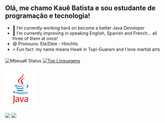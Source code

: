 ## Olá, me chamo Kauê Batista e sou estudante de programação e tecnologia!

- 🔭 I’m currently working hard on become a better Java Devoloper
- 🌱 I’m currently improving in speaking English, Spanish and French... all three of them at once!
- 😄 Pronouns: Ele/Dele - Him/His
- ⚡ Fun fact: my name means Hawk in Tupi-Guarani and I love martial arts


![MbeuaK Status](https://github-readme-stats.vercel.app/api?username=MBeuaK&show_icons=true&theme=github_dark) 
[![Top Linguagens](https://github-readme-stats.vercel.app/api/top-langs/?username=MBeuaK&layout=compact&theme=github_dark)](https://github.com/anuraghazra/github-readme-stats)
  
  <div style="display: inline_block"><br>
  <img align="center" alt="Java" height="100" width="100" src="https://raw.githubusercontent.com/devicons/devicon/master/icons/java/java-original-wordmark.svg">
</div>
  
  ##

 <div>
   <a href = "mailto:Kaueb.m00@gmail.com" target="_blank"><img src="https://img.shields.io/badge/Gmail-D14836?style=for-the-badge&logo=gmail&logoColor=white"></a>
  <a href="https://www.linkedin.com/in/mbeuak/" target="_blank"><img src="https://img.shields.io/badge/-LinkedIn-%230077B5?style=for-the-badge&logo=linkedin&logoColor=white"></a> 
</div>
